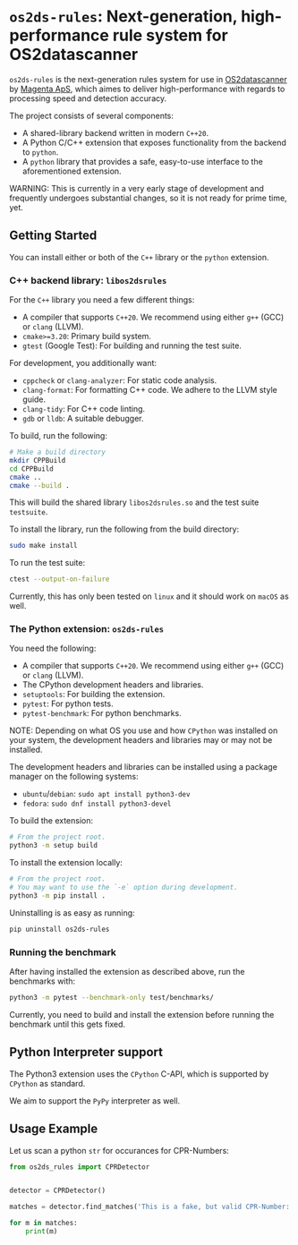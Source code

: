 # `os2ds-rules`: Next-generation, high-performance rule system for OS2datascanner

`os2ds-rules` is the next-generation rules system for use in [OS2datascanner](https://os2datascanner.dk/en/)
by [Magenta ApS](https://www.magenta.dk/), which aimes to deliver high-performance
with regards to processing speed and detection accuracy.

The project consists of several components: 

- A shared-library backend written in modern `C++20`.
- A Python C/C++ extension that exposes functionality from the backend to `python`.
- A `python` library that provides a safe, easy-to-use interface to the aforementioned extension.

WARNING: This is currently in a very early stage of development and frequently undergoes
substantial changes, so it is not ready for prime time, yet.

## Getting Started

You can install either or both of the `C++` library or the `python` extension.

### C++ backend library: `libos2dsrules`

For the `C++` library you need a few different things:

- A compiler that supports `C++20`. We recommend using either `g++` (GCC) or `clang` (LLVM).
- `cmake>=3.20`: Primary build system.
- `gtest` (Google Test): For building and running the test suite.

For development, you additionally want:

- `cppcheck` or `clang-analyzer`: For static code analysis.
- `clang-format`: For formatting C++ code. We adhere to the LLVM style guide.
- `clang-tidy`: For C++ code linting.
- `gdb` or `lldb`: A suitable debugger.

To build, run the following:

```sh
# Make a build directory 
mkdir CPPBuild
cd CPPBuild
cmake ..
cmake --build .
```

This will build the shared library `libos2dsrules.so` and the test suite `testsuite`.

To install the library, run the following from the build directory:

```sh
sudo make install
```

To run the test suite:

```sh
ctest --output-on-failure
```

Currently, this has only been tested on `linux` and it should work on `macOS` as well.

### The Python extension: `os2ds-rules`

You need the following:

- A compiler that supports `C++20`. We recommend using either `g++` (GCC) or `clang` (LLVM).
- The CPython development headers and libraries.
- `setuptools`: For building the extension.
- `pytest`: For python tests.
- `pytest-benchmark`: For python benchmarks.

NOTE: Depending on what OS you use and how `CPython` was installed on your system,
the development headers and libraries may or may not be installed.

The development headers and libraries can be installed using a package manager on the 
following systems:

- `ubuntu`/`debian`: `sudo apt install python3-dev`
- `fedora`: `sudo dnf install python3-devel`

To build the extension:

```sh
# From the project root.
python3 -m setup build
```

To install the extension locally:

```sh
# From the project root.
# You may want to use the `-e` option during development.
python3 -m pip install .
```

Uninstalling is as easy as running:

```sh
pip uninstall os2ds-rules
```

### Running the benchmark

After having installed the extension as described above, run the benchmarks with:

```sh
python3 -m pytest --benchmark-only test/benchmarks/
```

Currently, you need to build and install the extension before running the benchmark
until this gets fixed.

## Python Interpreter support

The Python3 extension uses the `CPython` C-API, which is supported by
`CPython` as standard.

We aim to support the `PyPy` interpreter as well.

## Usage Example

Let us scan a python `str` for occurances for CPR-Numbers:

```python
from os2ds_rules import CPRDetector


detector = CPRDetector()

matches = detector.find_matches('This is a fake, but valid CPR-Number: 1111111118')

for m in matches:
	print(m)
```
